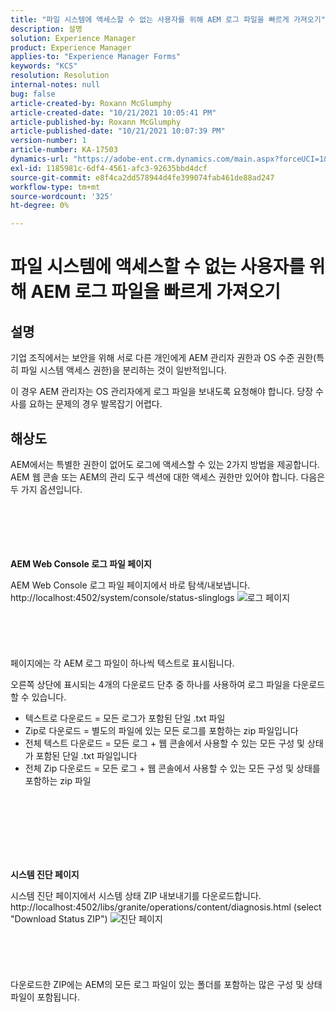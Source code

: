 ```yaml
---
title: "파일 시스템에 액세스할 수 없는 사용자를 위해 AEM 로그 파일을 빠르게 가져오기"
description: 설명
solution: Experience Manager
product: Experience Manager
applies-to: "Experience Manager Forms"
keywords: "KCS"
resolution: Resolution
internal-notes: null
bug: false
article-created-by: Roxann McGlumphy
article-created-date: "10/21/2021 10:05:41 PM"
article-published-by: Roxann McGlumphy
article-published-date: "10/21/2021 10:07:39 PM"
version-number: 1
article-number: KA-17503
dynamics-url: "https://adobe-ent.crm.dynamics.com/main.aspx?forceUCI=1&pagetype=entityrecord&etn=knowledgearticle&id=3fcd1d03-bb32-ec11-b6e5-000d3a5ba97a"
exl-id: 1185981c-6df4-4561-afc3-92635bbd4dcf
source-git-commit: e8f4ca2dd578944d4fe399074fab461de88ad247
workflow-type: tm+mt
source-wordcount: '325'
ht-degree: 0%

---
```


# 파일 시스템에 액세스할 수 없는 사용자를 위해 AEM 로그 파일을 빠르게 가져오기

## 설명


기업 조직에서는 보안을 위해 서로 다른 개인에게 AEM 관리자 권한과 OS 수준 권한(특히 파일 시스템 액세스 권한)을 분리하는 것이 일반적입니다.

이 경우 AEM 관리자는 OS 관리자에게 로그 파일을 보내도록 요청해야 합니다. 당장 수사를 요하는 문제의 경우 발목잡기 어렵다.


## 해상도


AEM에서는 특별한 권한이 없어도 로그에 액세스할 수 있는 2가지 방법을 제공합니다. AEM 웹 콘솔 또는 AEM의 관리 도구 섹션에 대한 액세스 권한만 있어야 합니다. 다음은 두 가지 옵션입니다.
<br><br><br><br> <br><br>


<b>AEM Web Console 로그 파일 페이지</b>

AEM Web Console 로그 파일 페이지에서 바로 탐색/내보냅니다. http://localhost:4502/system/console/status-slinglogs
![로그 페이지](https://helpx.adobe.com/aem-forms/kb/getting-log-files-directly-from-aem/jcr%3acontent/main-pars/image.img.png/Capture1.PNG "로그 페이지")<br><br><br><br> <br><br>
페이지에는 각 AEM 로그 파일이 하나씩 텍스트로 표시됩니다.

오른쪽 상단에 표시되는 4개의 다운로드 단추 중 하나를 사용하여 로그 파일을 다운로드할 수 있습니다.

- 텍스트로 다운로드 = 모든 로그가 포함된 단일 .txt 파일
- Zip로 다운로드 = 별도의 파일에 있는 모든 로그를 포함하는 zip 파일입니다
- 전체 텍스트 다운로드 = 모든 로그 + 웹 콘솔에서 사용할 수 있는 모든 구성 및 상태가 포함된 단일 .txt 파일입니다
- 전체 Zip 다운로드 = 모든 로그 + 웹 콘솔에서 사용할 수 있는 모든 구성 및 상태를 포함하는 zip 파일

<br><br><br><br> <br><br>


<b>시스템 진단 페이지</b>

시스템 진단 페이지에서 시스템 상태 ZIP 내보내기를 다운로드합니다. http://localhost:4502/libs/granite/operations/content/diagnosis.html (select &quot;Download Status ZIP&quot;)
![진단 페이지](https://helpx.adobe.com/aem-forms/kb/getting-log-files-directly-from-aem/jcr%3acontent/main-pars/image_0.img.png/Capture2.PNG "진단 페이지")<br><br><br><br> <br><br>
다운로드한 ZIP에는 AEM의 모든 로그 파일이 있는 폴더를 포함하는 많은 구성 및 상태 파일이 포함됩니다.

